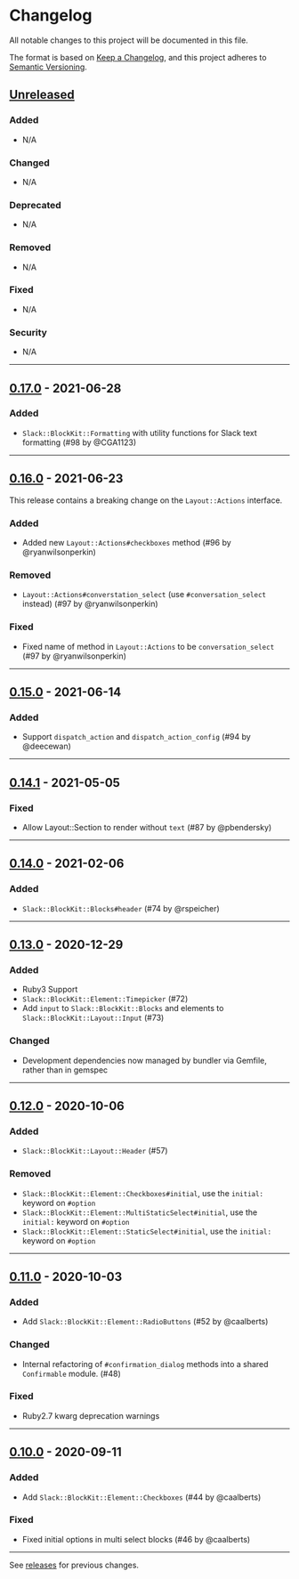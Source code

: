 # Changelog

All notable changes to this project will be documented in this file.

The format is based on [Keep a Changelog](https://keepachangelog.com/en/1.0.0/),
and this project adheres to [Semantic Versioning](https://semver.org/spec/v2.0.0.html).

## [Unreleased]

### Added
- N/A

### Changed
- N/A

### Deprecated
- N/A

### Removed
- N/A

### Fixed
- N/A

### Security
- N/A


[Unreleased]: https://github.com/CGA1123/slack-ruby-block-kit/compare/v0.17.0...HEAD


---


## [0.17.0] - 2021-06-28

### Added
- `Slack::BlockKit::Formatting` with utility functions for Slack text formatting (#98 by @CGA1123)


[0.17.0]: https://github.com/CGA1123/slack-ruby-block-kit/compare/v0.16.0...v0.17.0


---


## [0.16.0] - 2021-06-23

This release contains a breaking change on the `Layout::Actions` interface.

### Added
- Added new `Layout::Actions#checkboxes` method (#96 by @ryanwilsonperkin)

### Removed
- `Layout::Actions#converstation_select` (use `#conversation_select` instead) (#97 by @ryanwilsonperkin)

### Fixed
- Fixed name of method in `Layout::Actions` to be `conversation_select` (#97 by @ryanwilsonperkin)


[0.16.0]: https://github.com/CGA1123/slack-ruby-block-kit/compare/v0.15.0...v0.16.0


---


## [0.15.0] - 2021-06-14

### Added
- Support `dispatch_action` and `dispatch_action_config` (#94 by @deecewan)


[0.15.0]: https://github.com/CGA1123/slack-ruby-block-kit/compare/v0.14.1...v0.15.0


---


## [0.14.1] - 2021-05-05

### Fixed
- Allow Layout::Section to render without `text` (#87 by @pbendersky)


[0.14.1]: https://github.com/CGA1123/slack-ruby-block-kit/compare/v0.14.0...v0.14.1


---


## [0.14.0] - 2021-02-06

### Added
- `Slack::BlockKit::Blocks#header` (#74 by @rspeicher)


[0.14.0]: https://github.com/CGA1123/slack-ruby-block-kit/compare/v0.13.0...v0.14.0


---


## [0.13.0] - 2020-12-29

### Added
- Ruby3 Support
- `Slack::BlockKit::Element::Timepicker` (#72)
- Add `input` to `Slack::BlockKit::Blocks` and elements to `Slack::BlockKit::Layout::Input` (#73)

### Changed
- Development dependencies now managed by bundler via Gemfile, rather than in gemspec


[0.13.0]: https://github.com/CGA1123/slack-ruby-block-kit/compare/v0.12.0...v0.13.0


---


## [0.12.0] - 2020-10-06

### Added
- `Slack::BlockKit::Layout::Header` (#57)

### Removed
- `Slack::BlockKit::Element::Checkboxes#initial`, use the `initial:` keyword on `#option`
- `Slack::BlockKit::Element::MultiStaticSelect#initial`, use the `initial:` keyword on `#option`
- `Slack::BlockKit::Element::StaticSelect#initial`, use the `initial:` keyword on `#option`


[0.12.0]: https://github.com/CGA1123/slack-ruby-block-kit/compare/v0.11.0...v0.12.0


---


## [0.11.0] - 2020-10-03

### Added
- Add `Slack::BlockKit::Element::RadioButtons` (#52 by @caalberts)

### Changed
- Internal refactoring of `#confirmation_dialog` methods into a shared `Confirmable` module. (#48)

### Fixed
- Ruby2.7 kwarg deprecation warnings


[0.11.0]: https://github.com/CGA1123/slack-ruby-block-kit/compare/v0.10.0...v0.11.0


---


## [0.10.0] - 2020-09-11

### Added
- Add `Slack::BlockKit::Element::Checkboxes` (#44 by @caalberts)

### Fixed
- Fixed initial options in multi select blocks (#46 by @caalberts)


[0.10.0]: https://github.com/CGA1123/slack-ruby-block-kit/compare/v0.9.0...v0.10.0


---

See [releases] for previous changes.


[releases]: https://github.com/CGA1123/slack-ruby-block-kit/releases
